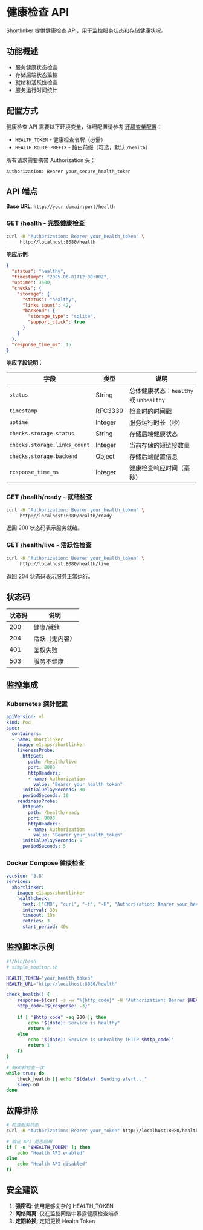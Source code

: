 # 健康检查 API

Shortlinker 提供健康检查 API，用于监控服务状态和存储健康状况。

## 功能概述

- 服务健康状态检查
- 存储后端状态监控  
- 就绪和活跃性检查
- 服务运行时间统计

## 配置方式

健康检查 API 需要以下环境变量，详细配置请参考 [环境变量配置](/config/)：

- `HEALTH_TOKEN` - 健康检查令牌（必需）
- `HEALTH_ROUTE_PREFIX` - 路由前缀（可选，默认 `/health`）

所有请求需要携带 Authorization 头：
```http
Authorization: Bearer your_secure_health_token
```

## API 端点

**Base URL**: `http://your-domain:port/health`

### GET /health - 完整健康检查

```bash
curl -H "Authorization: Bearer your_health_token" \
     http://localhost:8080/health
```

**响应示例**:
```json
{
  "status": "healthy",
  "timestamp": "2025-06-01T12:00:00Z",
  "uptime": 3600,
  "checks": {
    "storage": {
      "status": "healthy",
      "links_count": 42,
      "backend": {
        "storage_type": "sqlite",
        "support_click": true
      }
    }
  },
  "response_time_ms": 15
}
```

**响应字段说明**：

| 字段 | 类型 | 说明 |
|------|------|------|
| `status` | String | 总体健康状态：`healthy` 或 `unhealthy` |
| `timestamp` | RFC3339 | 检查时的时间戳 |
| `uptime` | Integer | 服务运行时长（秒） |
| `checks.storage.status` | String | 存储后端健康状态 |
| `checks.storage.links_count` | Integer | 当前存储的短链接数量 |
| `checks.storage.backend` | Object | 存储后端配置信息 |
| `response_time_ms` | Integer | 健康检查响应时间（毫秒） |

### GET /health/ready - 就绪检查

```bash
curl -H "Authorization: Bearer your_health_token" \
     http://localhost:8080/health/ready
```

返回 200 状态码表示服务就绪。

### GET /health/live - 活跃性检查

```bash
curl -H "Authorization: Bearer your_health_token" \
     http://localhost:8080/health/live
```

返回 204 状态码表示服务正常运行。

## 状态码

| 状态码 | 说明 |
|--------|------|
| 200 | 健康/就绪 |
| 204 | 活跃（无内容） |
| 401 | 鉴权失败 |
| 503 | 服务不健康 |

## 监控集成

### Kubernetes 探针配置

```yaml
apiVersion: v1
kind: Pod
spec:
  containers:
  - name: shortlinker
    image: e1saps/shortlinker
    livenessProbe:
      httpGet:
        path: /health/live
        port: 8080
        httpHeaders:
        - name: Authorization
          value: "Bearer your_health_token"
      initialDelaySeconds: 30
      periodSeconds: 10
    readinessProbe:
      httpGet:
        path: /health/ready
        port: 8080
        httpHeaders:
        - name: Authorization
          value: "Bearer your_health_token"
      initialDelaySeconds: 5
      periodSeconds: 5
```

### Docker Compose 健康检查

```yaml
version: '3.8'
services:
  shortlinker:
    image: e1saps/shortlinker
    healthcheck:
      test: ["CMD", "curl", "-f", "-H", "Authorization: Bearer your_health_token", "http://localhost:8080/health/live"]
      interval: 30s
      timeout: 10s
      retries: 3
      start_period: 40s
```

## 监控脚本示例

```bash
#!/bin/bash
# simple_monitor.sh

HEALTH_TOKEN="your_health_token"
HEALTH_URL="http://localhost:8080/health"

check_health() {
    response=$(curl -s -w "%{http_code}" -H "Authorization: Bearer $HEALTH_TOKEN" "$HEALTH_URL")
    http_code="${response: -3}"
  
    if [ "$http_code" -eq 200 ]; then
        echo "$(date): Service is healthy"
        return 0
    else
        echo "$(date): Service is unhealthy (HTTP $http_code)"
        return 1
    fi
}

# 每60秒检查一次
while true; do
    check_health || echo "$(date): Sending alert..."
    sleep 60
done
```

## 故障排除

```bash
# 检查服务状态
curl -H "Authorization: Bearer your_token" http://localhost:8080/health | jq .

# 验证 API 是否启用
if [ -n "$HEALTH_TOKEN" ]; then
    echo "Health API enabled"
else
    echo "Health API disabled"
fi
```

## 安全建议

1. **强密码**: 使用足够复杂的 HEALTH_TOKEN
2. **网络隔离**: 仅在监控网络中暴露健康检查端点
3. **定期轮换**: 定期更换 Health Token
